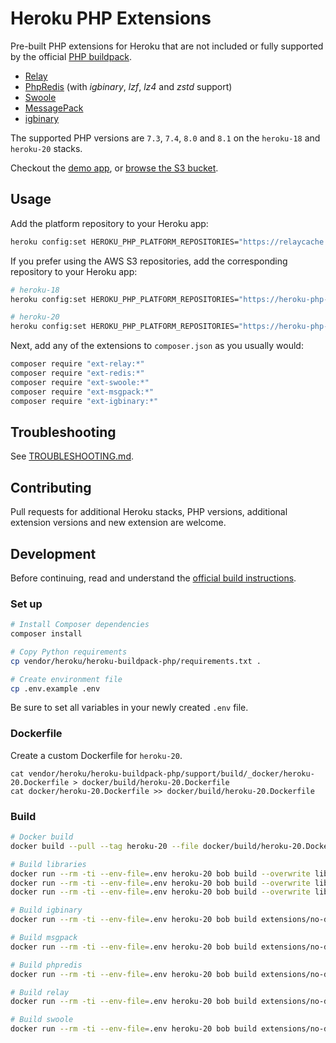 # Heroku PHP Extensions

Pre-built PHP extensions for Heroku that are not included or fully supported by the official [PHP buildpack](https://github.com/heroku/heroku-buildpack-php).

- [Relay](https://relaycache.com)
- [PhpRedis](https://pecl.php.net/package/redis) (with _igbinary_, _lzf_, _lz4_ and _zstd_ support)
- [Swoole](https://pecl.php.net/package/swoole)
- [MessagePack](https://pecl.php.net/package/msgpack)
- [igbinary](https://pecl.php.net/package/igbinary)

The supported PHP versions are `7.3`, `7.4`, `8.0` and `8.1` on the `heroku-18` and `heroku-20` stacks.

Checkout the [demo app](https://php-extensions.herokuapp.com), or [browse the S3 bucket](https://s3.us-east-1.amazonaws.com/heroku-php-extensions/index.html).

## Usage

Add the platform repository to your Heroku app:

```bash
heroku config:set HEROKU_PHP_PLATFORM_REPOSITORIES="https://relaycache.com/heroku/"
```

If you prefer using the AWS S3 repositories, add the corresponding repository to your Heroku app:

```bash
# heroku-18
heroku config:set HEROKU_PHP_PLATFORM_REPOSITORIES="https://heroku-php-extensions.s3.amazonaws.com/dist-heroku-18-stable/"

# heroku-20
heroku config:set HEROKU_PHP_PLATFORM_REPOSITORIES="https://heroku-php-extensions.s3.amazonaws.com/dist-heroku-20-stable/"
```

Next, add any of the extensions to `composer.json` as you usually would:

```bash
composer require "ext-relay:*"
composer require "ext-redis:*"
composer require "ext-swoole:*"
composer require "ext-msgpack:*"
composer require "ext-igbinary:*"
```

## Troubleshooting

See [TROUBLESHOOTING.md](TROUBLESHOOTING.md).

## Contributing

Pull requests for additional Heroku stacks, PHP versions, additional extension versions and new extension are welcome.

## Development

Before continuing, read and understand the [official build instructions](https://github.com/heroku/heroku-buildpack-php/blob/main/support/build/README.md).

### Set up

```bash
# Install Composer dependencies
composer install

# Copy Python requirements
cp vendor/heroku/heroku-buildpack-php/requirements.txt .

# Create environment file
cp .env.example .env
```

Be sure to set all variables in your newly created `.env` file.

### Dockerfile

Create a custom Dockerfile for `heroku-20`.

```
cat vendor/heroku/heroku-buildpack-php/support/build/_docker/heroku-20.Dockerfile > docker/build/heroku-20.Dockerfile
cat docker/heroku-20.Dockerfile >> docker/build/heroku-20.Dockerfile
```

### Build

```bash
# Docker build
docker build --pull --tag heroku-20 --file docker/build/heroku-20.Dockerfile .

# Build libraries
docker run --rm -ti --env-file=.env heroku-20 bob build --overwrite libraries/liblzf-3.6
docker run --rm -ti --env-file=.env heroku-20 bob build --overwrite libraries/lz4-1.9.3
docker run --rm -ti --env-file=.env heroku-20 bob build --overwrite libraries/zstd-1.4.9

# Build igbinary
docker run --rm -ti --env-file=.env heroku-20 bob build extensions/no-debug-non-zts-20200930/igbinary-3.2.7

# Build msgpack
docker run --rm -ti --env-file=.env heroku-20 bob build extensions/no-debug-non-zts-20200930/msgpack-2.1.2

# Build phpredis
docker run --rm -ti --env-file=.env heroku-20 bob build extensions/no-debug-non-zts-20200930/redis-5.3.5

# Build relay
docker run --rm -ti --env-file=.env heroku-20 bob build extensions/no-debug-non-zts-20200930/relay-0.3.0

# Build swoole
docker run --rm -ti --env-file=.env heroku-20 bob build extensions/no-debug-non-zts-20200930/swoole-4.10.0
```

